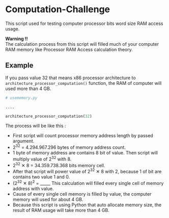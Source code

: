 # Computation-Challenge
This script used for testing computer processor bits word size RAM access usage.

**Warning !!** <br>
The calculation process from this script will filled much of your computer RAM memory like Processor RAM Access calculation theory.

## Example
If you pass value 32 that means x86 processor architecture to `architecture_processor_computation()` function, the RAM of computer will used more than 4 GB.

```python
# usememory.py

....

architecture_processor_computation(32)
```

The process will be like this :
- First script will count processor memory address length by passed argument.
- 2<sup>32</sup> = 4.294.967.296 bytes of memory address count.
- 1 byte of memory address are contains 8 bit of value. Then script will multiply value of 2<sup>32</sup> with 8.
- 2<sup>32</sup> &#x2715;	8 = 34.359.738.368 bits memory cell.
- After that script will power value of 2<sup>32</sup> &#x2715;	8 with 2, because 1 of bit are contains two value 1 and 0.
- (2<sup>32</sup> &#x2715;	8)<sup>2</sup> = _____ This calculation will filled every single cell of memory address with value.
- Cause of every single cell memory is filled by value, the computer memory will used for about 4 GB.
- Because this script is using Python that auto allocate memory size, the result of RAM usage will take more than 4 GB.
